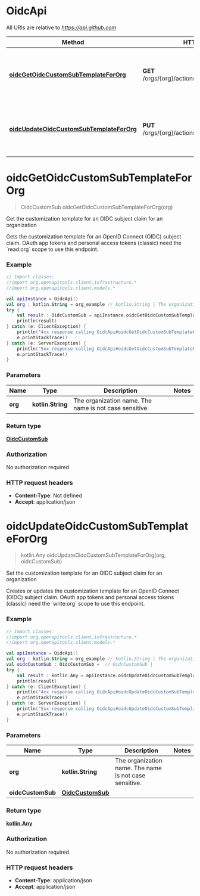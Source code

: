 # OidcApi

All URIs are relative to *https://api.github.com*

Method | HTTP request | Description
------------- | ------------- | -------------
[**oidcGetOidcCustomSubTemplateForOrg**](OidcApi.md#oidcGetOidcCustomSubTemplateForOrg) | **GET** /orgs/{org}/actions/oidc/customization/sub | Get the customization template for an OIDC subject claim for an organization
[**oidcUpdateOidcCustomSubTemplateForOrg**](OidcApi.md#oidcUpdateOidcCustomSubTemplateForOrg) | **PUT** /orgs/{org}/actions/oidc/customization/sub | Set the customization template for an OIDC subject claim for an organization


<a id="oidcGetOidcCustomSubTemplateForOrg"></a>
# **oidcGetOidcCustomSubTemplateForOrg**
> OidcCustomSub oidcGetOidcCustomSubTemplateForOrg(org)

Get the customization template for an OIDC subject claim for an organization

Gets the customization template for an OpenID Connect (OIDC) subject claim.  OAuth app tokens and personal access tokens (classic) need the &#x60;read:org&#x60; scope to use this endpoint.

### Example
```kotlin
// Import classes:
//import org.openapitools.client.infrastructure.*
//import org.openapitools.client.models.*

val apiInstance = OidcApi()
val org : kotlin.String = org_example // kotlin.String | The organization name. The name is not case sensitive.
try {
    val result : OidcCustomSub = apiInstance.oidcGetOidcCustomSubTemplateForOrg(org)
    println(result)
} catch (e: ClientException) {
    println("4xx response calling OidcApi#oidcGetOidcCustomSubTemplateForOrg")
    e.printStackTrace()
} catch (e: ServerException) {
    println("5xx response calling OidcApi#oidcGetOidcCustomSubTemplateForOrg")
    e.printStackTrace()
}
```

### Parameters

Name | Type | Description  | Notes
------------- | ------------- | ------------- | -------------
 **org** | **kotlin.String**| The organization name. The name is not case sensitive. |

### Return type

[**OidcCustomSub**](OidcCustomSub.md)

### Authorization

No authorization required

### HTTP request headers

 - **Content-Type**: Not defined
 - **Accept**: application/json

<a id="oidcUpdateOidcCustomSubTemplateForOrg"></a>
# **oidcUpdateOidcCustomSubTemplateForOrg**
> kotlin.Any oidcUpdateOidcCustomSubTemplateForOrg(org, oidcCustomSub)

Set the customization template for an OIDC subject claim for an organization

Creates or updates the customization template for an OpenID Connect (OIDC) subject claim.  OAuth app tokens and personal access tokens (classic) need the &#x60;write:org&#x60; scope to use this endpoint.

### Example
```kotlin
// Import classes:
//import org.openapitools.client.infrastructure.*
//import org.openapitools.client.models.*

val apiInstance = OidcApi()
val org : kotlin.String = org_example // kotlin.String | The organization name. The name is not case sensitive.
val oidcCustomSub : OidcCustomSub =  // OidcCustomSub | 
try {
    val result : kotlin.Any = apiInstance.oidcUpdateOidcCustomSubTemplateForOrg(org, oidcCustomSub)
    println(result)
} catch (e: ClientException) {
    println("4xx response calling OidcApi#oidcUpdateOidcCustomSubTemplateForOrg")
    e.printStackTrace()
} catch (e: ServerException) {
    println("5xx response calling OidcApi#oidcUpdateOidcCustomSubTemplateForOrg")
    e.printStackTrace()
}
```

### Parameters

Name | Type | Description  | Notes
------------- | ------------- | ------------- | -------------
 **org** | **kotlin.String**| The organization name. The name is not case sensitive. |
 **oidcCustomSub** | [**OidcCustomSub**](OidcCustomSub.md)|  |

### Return type

[**kotlin.Any**](kotlin.Any.md)

### Authorization

No authorization required

### HTTP request headers

 - **Content-Type**: application/json
 - **Accept**: application/json

